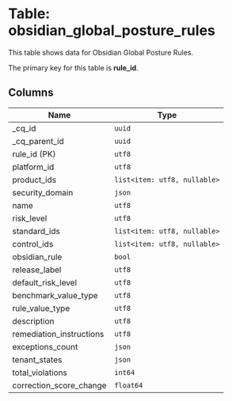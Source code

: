 # Table: obsidian_global_posture_rules

This table shows data for Obsidian Global Posture Rules.

The primary key for this table is **rule_id**.

## Columns

| Name          | Type          |
| ------------- | ------------- |
|_cq_id|`uuid`|
|_cq_parent_id|`uuid`|
|rule_id (PK)|`utf8`|
|platform_id|`utf8`|
|product_ids|`list<item: utf8, nullable>`|
|security_domain|`json`|
|name|`utf8`|
|risk_level|`utf8`|
|standard_ids|`list<item: utf8, nullable>`|
|control_ids|`list<item: utf8, nullable>`|
|obsidian_rule|`bool`|
|release_label|`utf8`|
|default_risk_level|`utf8`|
|benchmark_value_type|`utf8`|
|rule_value_type|`utf8`|
|description|`utf8`|
|remediation_instructions|`utf8`|
|exceptions_count|`json`|
|tenant_states|`json`|
|total_violations|`int64`|
|correction_score_change|`float64`|